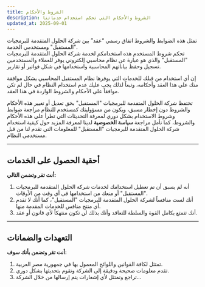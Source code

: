 ```yaml
---
title: الشروط والأحكام
description: الشروط والأحكام التي تحكم استخدام خدماتنا
updated_at: 2025-09-01
---
```

تمثل هذه الضوابط والشروط اتفاق رسمي “عقد” بين شركة الحلول المتقدمة للبرمجيات "المستقبل" ومستخدمي الخدمة.  
تحكم شروط المستخدم هذه استخدامكم لخدمة شركة الحلول المتقدمة للبرمجيات "المستقبل" والذي هو عبارة عن نظام محاسبي إلكتروني يوفر للعملاء والمستخدمين تسجيل وحفظ بياناتهم المحاسبية واستخدامها في شكل فواتير أو تقارير.

إن أي استخدام من قبلك للخدمات التي يوفرها نظام المستقبل المحاسبي يشكل موافقة منك على هذا العقد وأحكامه، وتبعاً لذلك يجب عليك عدم استخدام النظام في حال لم تكن موافقاً على الأحكام والشروط الواردة في هذا العقد.

تحتفظ شركة الحلول المتقدمة للبرمجيات "المستقبل" بحق تعديل أو تغيير هذه الأحكام والشروط دون إخطار مسبق، ويكون من مسؤوليتك كمستخدم للنظام مراجعة ضوابط وشروط الاستخدام بشكل دوري لمعرفة التحديثات التي تطرأ على هذه الأحكام والشروط، كما نأمل مراجعة **سياسة الخصوصية** لدينا لمعرفة المزيد حول كيفية استخدام شركة الحلول المتقدمة للبرمجيات "المستقبل" للمعلومات التي تقدم لنا من قبل مستخدمي النظام.

---

## أحقية الحصول على الخدمات

**أنت تقر وتضمن التالي:**
1. أنه لم يسبق أن تم تعطيل استخدامك لخدمات شركة الحلول المتقدمة للبرمجيات "المستقبل" أو منعك من استخدامها في أي وقت من الأوقات.
2. أنك لست منافساً لشركة الحلول المتقدمة للبرمجيات "المستقبل"، كما أنك لا تقدم أي منتج منافس للخدمات المقدمة منها.
3. أنك تتمتع بكامل القوة والسلطة للتعاقد وأنك بذلك لن تكون منتهكاً لأي قانون أو عقد.

---

## التعهدات والضمانات

**أنت تقر وتضمن بأنك سوف:**
1. تمتثل لكافة القوانين واللوائح المعمول بها في جمهورية مصر العربية.
2. تقدم معلومات صحيحة ودقيقة إلى الشركة وتقوم بتحديثها بشكل دوري.
3. تراجع وتمتثل لأي إشعارات يتم إرسالها من خلال الشركة...
